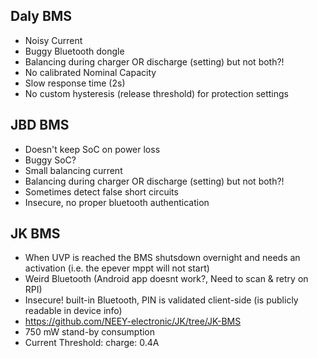 ## Daly BMS
* Noisy Current
* Buggy Bluetooth dongle
* Balancing during charger OR discharge (setting) but not both?!
* No calibrated Nominal Capacity
* Slow response time (2s)
* No custom hysteresis (release threshold) for protection settings


## JBD BMS
* Doesn't keep SoC on power loss
* Buggy SoC?
* Small balancing current
* Balancing during charger OR discharge (setting) but not both?!
* Sometimes detect false short circuits
* Insecure, no proper bluetooth authentication

## JK BMS
* When UVP is reached the BMS shutsdown overnight and needs an activation (i.e. the epever mppt will not start)
* Weird Bluetooth (Android app doesnt work?, Need to scan & retry on RPI)
* Insecure! built-in Bluetooth, PIN is validated client-side (is publicly readable in device info) 
* https://github.com/NEEY-electronic/JK/tree/JK-BMS
* 750 mW stand-by consumption
* Current Threshold: charge: 0.4A